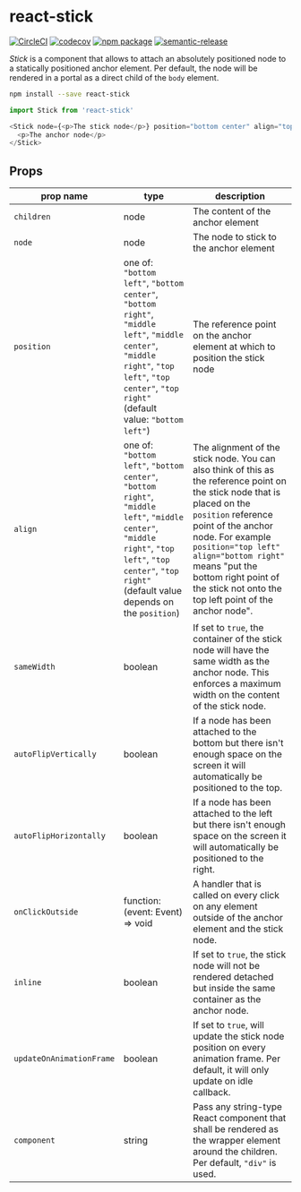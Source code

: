 # react-stick

[![CircleCI][build-badge]][build]
[![codecov][codecov-badge]][codecov]
[![npm package][npm-badge]][npm]
[![semantic-release](https://img.shields.io/badge/%20%20%F0%9F%93%A6%F0%9F%9A%80-semantic--release-e10079.svg)](https://github.com/semantic-release/semantic-release)

_Stick_ is a component that allows to attach an absolutely positioned node to a statically
positioned anchor element. Per default, the node will be rendered in a portal as a direct
child of the `body` element.

```bash
npm install --save react-stick
```

```javascript
import Stick from 'react-stick'

<Stick node={<p>The stick node</p>} position="bottom center" align="top center">
  <p>The anchor node</p>
</Stick>
```

## Props

| prop name                | type                                                                                                                                                                                                                                                                                                                                                              | description                                                                                                                                                                                                                                                                                                                      |
| ------------------------ | ----------------------------------------------------------------------------------------------------------------------------------------------------------------------------------------------------------------------------------------------------------------------------------------------------------------------------------------------------------------- | -------------------------------------------------------------------------------------------------------------------------------------------------------------------------------------------------------------------------------------------------------------------------------------------------------------------------------- |
| `children`               | node                                                                                                                                                                                                                                                                                                                                                              | The content of the anchor element                                                                                                                                                                                                                                                                                                |
| `node`                   | node                                                                                                                                                                                                                                                                                                                                                              | The node to stick to the anchor element                                                                                                                                                                                                                                                                                          |
| `position`               | one of: `"bottom left"`, `"bottom center"`, `"bottom right"`, `"middle left"`, `"middle center"`, `"middle right"`, `"top left"`, `"top center"`, `"top right"` (default value: `"bottom left"`)          | The reference point on the anchor element at which to position the stick node                                                                                                                                                                                                                                                    |
| `align`                  | one of: `"bottom left"`, `"bottom center"`, `"bottom right"`, `"middle left"`, `"middle center"`, `"middle right"`, `"top left"`, `"top center"`, `"top right"` (default value depends on the `position`) | The alignment of the stick node. You can also think of this as the reference point on the stick node that is placed on the `position` reference point of the anchor node. For example `position="top left" align="bottom right"` means "put the bottom right point of the stick not onto the top left point of the anchor node". |
| `sameWidth`              | boolean                                                                                                                                                                                                                                                                                                                                                           | If set to `true`, the container of the stick node will have the same width as the anchor node. This enforces a maximum width on the content of the stick node.                                                                                                                                                                   |
| `autoFlipVertically`     | boolean                                                                                                                                                                                                                                                                                                                                                           | If a node has been attached to the bottom but there isn't enough space on the screen it will automatically be positioned to the top.                                                                                                                                                                                             |
| `autoFlipHorizontally`   | boolean                                                                                                                                                                                                                                                                                                                                                           | If a node has been attached to the left but there isn't enough space on the screen it will automatically be positioned to the right.                                                                                                                                                                                             |
| `onClickOutside`         | function: (event: Event) => void                                                                                                                                                                                                                                                                                                                                  | A handler that is called on every click on any element outside of the anchor element and the stick node.                                                                                                                                                                                                                         |
| `inline`                 | boolean                                                                                                                                                                                                                                                                                                                                                           | If set to `true`, the stick node will not be rendered detached but inside the same container as the anchor node.                                                                                                                                                                                                                 |
| `updateOnAnimationFrame` | boolean                                                                                                                                                                                                                                                                                                                                                           | If set to `true`, will update the stick node position on every animation frame. Per default, it will only update on idle callback.                                                                                                                                                                                               |
| `component`              | string                                                                                                                                                                                                                                                                                                                                                            | Pass any string-type React component that shall be rendered as the wrapper element around the children. Per default, `"div"` is used.                                                                                                                                                                                            |

[build-badge]: https://dl.circleci.com/status-badge/img/gh/signavio/react-stick/tree/master.svg?style=svg
[build]: https://circleci.com/gh/signavio/react-stick/tree/master
[npm-badge]: https://img.shields.io/npm/v/react-stick.svg
[npm]: https://www.npmjs.org/package/react-stick
[codecov-badge]: https://img.shields.io/codecov/c/github/signavio/react-stick.svg
[codecov]: https://codecov.io/gh/signavio/react-stick
